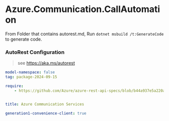 # Azure.Communication.CallAutomation

From Folder that contains autorest.md, Run `dotnet msbuild /t:GenerateCode` to generate code.

### AutoRest Configuration
> see https://aka.ms/autorest

```yaml
model-namespace: false
tag: package-2024-09-15

require:
    - https://github.com/Azure/azure-rest-api-specs/blob/b44a937e5a220a6a597ea69cbacb3f3d9916e284/specification/communication/data-plane/CallAutomation/readme.md


title: Azure Communication Services

generation1-convenience-client: true
```
